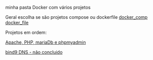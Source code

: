 minha pasta Docker com vários projetos

Geral escolha se são projetos compose ou dockerfile
[docker_comp](./docker_comp/)
[docker_file](./docker_file/)

Projetos em ordem:

[Apache, PHP, mariaDb e phpmyadmin](./docker_comp/apache-php_mariadb_phpmyadmin/)

[bind9 DNS - não concluido](./docker_comp/bind9-dns/)